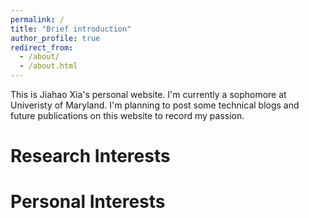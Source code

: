 ```yaml
---
permalink: /
title: "Brief introduction"
author_profile: true
redirect_from: 
  - /about/
  - /about.html
---
```


This is Jiahao Xia's personal website. I'm currently a sophomore at Univeristy of Maryland. I'm planning to post some technical blogs and future publications on this website to record my passion.

Research Interests
======


Personal Interests
======

